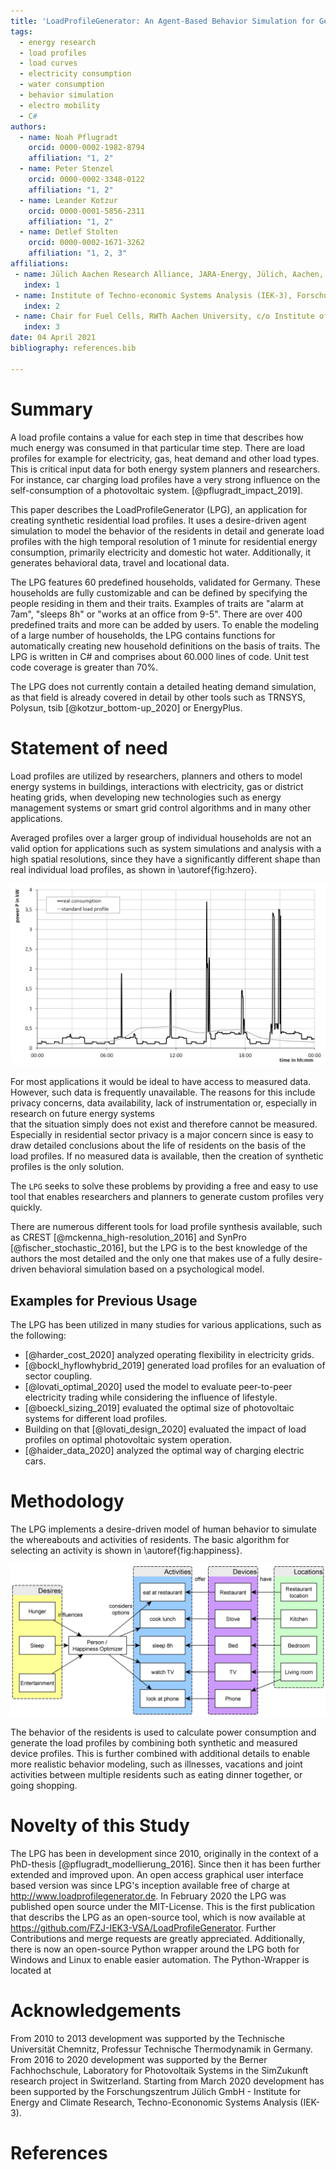 ```yaml
---
title: 'LoadProfileGenerator: An Agent-Based Behavior Simulation for Generating Residential Load Profiles'
tags:
  - energy research
  - load profiles
  - load curves
  - electricity consumption
  - water consumption
  - behavior simulation
  - electro mobility
  - C#
authors:
  - name: Noah Pflugradt
    orcid: 0000-0002-1982-8794
    affiliation: "1, 2"
  - name: Peter Stenzel
    orcid: 0000-0002-3348-0122
    affiliation: "1, 2"
  - name: Leander Kotzur
    orcid: 0000-0001-5856-2311
    affiliation: "1, 2"
  - name: Detlef Stolten
    orcid: 0000-0002-1671-3262
    affiliation: "1, 2, 3"
affiliations:
 - name: Jülich Aachen Research Alliance, JARA-Energy, Jülich, Aachen, Germany
   index: 1
 - name: Institute of Techno-economic Systems Analysis (IEK-3), Forschungszentrum Jülich GmbH, Wilhelm-Johnen-Str., D-52428 Jülich, Germany
   index: 2
 - name: Chair for Fuel Cells, RWTh Aachen University, c/o Institute of Techno-economic Systems Analysis (IEK-3), Forschungszentrum Jülich GmbH, Wilhelm-Johnen-Str., D-52428 Jülich, Germany
   index: 3
date: 04 April 2021
bibliography: references.bib

---
```


# Summary

A load profile contains a value for each step in time that describes how much energy was consumed in that particular time step. There are load profiles for example for electricity, gas, heat demand and other load types.
This is critical input data for both energy system planners and researchers. For instance, car charging load profiles have a very strong influence on the self-consumption of a photovoltaic system. [@pflugradt_impact_2019]. 

This paper describes the LoadProfileGenerator (LPG), an application for creating synthetic residential load profiles. It uses a desire-driven agent simulation 
to model the behavior of the residents in detail and generate load profiles with the high temporal resolution of 1 minute for residential energy consumption, primarily electricity and domestic hot water. 
Additionally, it generates behavioral data, travel and locational data. 

The LPG features 60 predefined households, validated for Germany. These households  are fully customizable and can be defined 
by specifying the people residing in them and their traits. Examples of traits are "alarm at 7am", "sleeps 8h" or "works at an office from 9-5". 
There are over 400 predefined traits and more can be added by users. To enable the modeling of a large number of households, 
the LPG contains functions for automatically creating new household definitions on the basis of traits. 
The LPG is written in C# and comprises about 60.000 lines of code. Unit test code coverage is greater than 70%. 

The LPG does not currently contain a detailed heating demand simulation, as that field is already covered in detail by other tools such as TRNSYS, Polysun, tsib [@kotzur_bottom-up_2020] or EnergyPlus.


# Statement of need

Load profiles are utilized by researchers, planners and others to model energy systems in buildings, interactions with electricity, gas or district heating grids, 
when developing new technologies such as energy management systems or smart grid control algorithms and in many other applications.

Averaged profiles over a larger group of individual households are not an valid option for applications such as system simulations and analysis with a high spatial resolutions, since they have a significantly different shape than real individual load profiles, as shown in \autoref{fig:hzero}.

![Difference between the average load curve over many households and measurements from a single household. The high peaks in the individual household are produced by cooking. [@pflugradt_modellierung_2016] .\label{fig:hzero}](h0vsmeasurement.png)

For most applications it would be ideal to have access to measured data.  However, such data is frequently unavailable. The reasons for this include
privacy concerns, data availability, lack of instrumentation or, especially in research on future energy systems  
that the situation simply does not exist and therefore cannot be measured. Especially in residential sector privacy is a major concern since is easy to 
draw detailed conclusions about the life of residents on the basis of the load profiles. If no measured data is available, then the creation of synthetic profiles is the only solution.  


The `LPG` seeks to solve these problems by providing a free and easy to use tool that enables researchers and planners to generate custom profiles very quickly.

There are numerous different tools for load profile synthesis available, such as CREST [@mckenna_high-resolution_2016] and SynPro [@fischer_stochastic_2016], but the LPG  is to the best knowledge of the authors the most detailed and the only one that makes use of a fully desire-driven behavioral simulation based on a psychological model.



## Examples for Previous Usage

The LPG has been utilized in many studies for various applications, such as the following:

- [@harder_cost_2020] analyzed operating flexibility in electricity grids. 
- [@bockl_hyflowhybrid_2019] generated load profiles for an evaluation of sector coupling.
- [@lovati_optimal_2020] used the model to evaluate peer-to-peer electricity trading while considering the influence of lifestyle.
- [@boeckl_sizing_2019] evaluated the optimal size of photovoltaic systems for different load profiles. 
- Building on that [@lovati_design_2020] evaluated the impact of load profiles on optimal photovoltaic system operation.
- [@haider_data_2020] analyzed the optimal way of charging electric cars.
  
# Methodology

The LPG implements a desire-driven model of human behavior to simulate the whereabouts and activities of residents. 
The basic algorithm for selecting an activity is shown in \autoref{fig:happiness}.

![Basic overview of the activity selection process.\label{fig:happiness}](lpg_happiness.png)

The behavior of the residents is used to calculate power consumption and generate the load profiles by combining both synthetic and measured device profiles. 
This is further combined with additional details to enable more realistic behavior modeling, such as illnesses, vacations and joint activities between multiple residents such as eating dinner together, or going shopping.

# Novelty of this Study

The LPG has been in development since 2010, originally in the context of a PhD-thesis [@pflugradt_modellierung_2016]. Since then it has been further extended and improved upon. An open access graphical user interface based version was since LPG's inception available free of charge at http://www.loadprofilegenerator.de. In February 2020 the LPG was published open source under the MIT-License. This is the first publication that describs the LPG as an open-source tool, which is now available at https://github.com/FZJ-IEK3-VSA/LoadProfileGenerator.  Further Contributions and merge requests are greatly appreciated. Additionally, there is now an open-source Python wrapper around the LPG both for Windows and Linux to enable easier automation. The Python-Wrapper is located at 

# Acknowledgements

From 2010 to 2013 development was supported by the Technische Universität Chemnitz, Professur Technische Thermodynamik in Germany.
From 2016 to 2020 development was supported by the Berner Fachhochschule, Laboratory for Photovoltaik Systems in the SimZukunft research project in Switzerland.
Starting from March 2020 development has been supported by the Forschungszentrum Jülich GmbH - Institute for Energy and Climate Research, Techno-Econonomic Systems Analysis (IEK-3).

# References